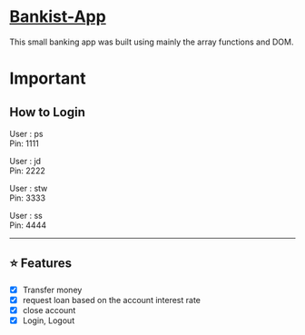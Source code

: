 # [Bankist-App](https://szpytma.github.io/Bankist-App/)

This small banking app was built using mainly the array functions and DOM. 
# Important

## How to Login

User : ps <br/>
Pin: 1111

User : jd <br/>
Pin: 2222

User : stw <br/>
Pin: 3333

User : ss <br/>
Pin: 4444

---
## ⭐ Features
- [x] Transfer money
- [x] request loan based on the account interest rate
- [x] close account
- [x] Login, Logout

